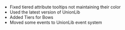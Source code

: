 - Fixed tiered attribute tooltips not maintaining their color
- Used the latest version of UnionLib
- Added Tiers for Bows
- Moved some events to UnionLib event system